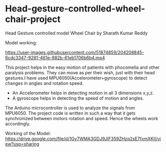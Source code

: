 # Head-gesture-controlled-wheel-chair-project
Head Gesture controlled model Wheel Chair by Sharath Kumar Reddy

Model working: 

https://user-images.githubusercontent.com/51874859/204208845-6cdc3347-9281-461e-982b-61eb1706b6b4.mp4



This project helps in the easy motion of patients with phocomelia and other paralysis problems. They can move as per their wish, just with their head gestures.I have used MPU6050(Accelerometer+gyroscope) to detect changes in angles and rotation speed.
- An Accelerometer helps in detecting motion in all 3 dimensions x,y,z.
- A gyroscope helps in detecting the speed of motion and angles. 

The Arduino microcontroller is used to analyze the signals from MPU6050. The project code is written in such a way that it gets synchronized between motors rotation and speed.
Hence the wheels work accordingly.

Working of the Model: https://drive.google.com/file/d/1Gy7WMA3GDJ9JlF359ZHzq2sE7fxmXKlI/view?usp=sharing
